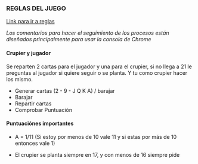 ### REGLAS DEL JUEGO

[Link para ir a reglas](http://www.casino.es/blackjack/como-jugar-blackjack/)

*Los comentarios para hacer el seguimiento de los procesos están diseñados principalmente para usar la consola de Chrome*

#### Crupier y jugador
Se reparten 2 cartas para el jugador y una para el crupier, si no llega a 21 le preguntas al jugador si quiere seguir o se planta. Y tu como crupier hacer los mismo.

- Generar cartas (2 - 9 - J Q K A) / barajar
- Barajar
- Repartir cartas
- Comprobar Puntuación

#### Puntuaciónes importantes

- A = 1/11 (Si estoy por menos de 10 vale 11 y si estas por más de 10 entonces vale 1)

- El crupier se planta siempre en 17, y con menos de 16 siempre pide
